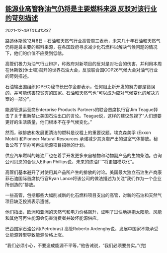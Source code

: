 <!--1639015264000-->
[能源业高管称油气仍将是主要燃料来源 反驳对该行业的苛刻描述](https://cn.reuters.com/article/oil-gas-exexcutives-fuel-1208-wedn-idCNKBS2IO047)
------

<div><i>2021-12-09T01:41:33Z</i></div><p>路透休斯敦12月8日 - 石油和天然气行业高管周三表示，未来几十年石油和天然气仍将是最主要的燃料来源，在各国政府寻求减少化石燃料以解决气候问题的情况下，他们的价值不应受到低估。</p><p>高管们极力为油气行业辩护，称政府对新项目的反对是对社会的伤害，并利用本周在休斯敦(休士顿)召开的世界石油大会，反驳联合国COP26气候大会对油气行业的苛刻描述。</p><p>石油输出国组织(OPEC)秘书长巴尔金都表示，任何阻止新开发的努力都是错误的，并可能伤害较贫穷的国家。石油和天然气也“可以成为应对气候变化的解决方案的一部分”。</p><p>能源管道运营商Enterprise Products Partners的联合首席执行官Jim Teague抨击了关于重新禁止美国石油出口的言论。Teague说，这样的建议忽视了“人们想要更好的生活质量，他们根本不在乎气候变化。”</p><p>然而，碳排放和发展更清洁的燃料是议程上的重要议题。埃克森美孚 (Exxon Mobil) 和Pioneer Natural Resources 承诺减少其页岩产出的温室气体排放。秘鲁公布了举办可再生能源项目招标的计划。</p><p>供应汽车燃料的炼油厂也在着手开发更多来自植物和动物副产品的生物柴油。咨询公司贝恩的合伙人Ethan Phillips说，未来的炼油厂“将更加模块化”。</p><p>高管们基本避开了对使用其产品所产生的排放的讨论。美国最大独立石油生产商康菲石油国际首席执行官Ryan Lance将该公司的做法描述为关注“我们作为一个企业所创造的”排放。</p><p>一些高管，包括那些大幅削减新的化石燃料项目支出的高管，对新的石油和天然气项目缺乏投资表示遗憾。</p><p>他们指出，欧洲和亚洲的天然气和电力价格飙升，证明了过快地拥抱太阳能、风能和其他可再生能源会伤害消费者并破坏能源供应。</p><p>巴西国家石油公司(Petrobras) 高管Roberto Ardenghy说，发展中国家不能承受让能源转型导致能源价格上涨。</p><p>“我们必须小心，不要造成能源不平等，”他告诫说，“我们必须要务实。”(完)</p>

